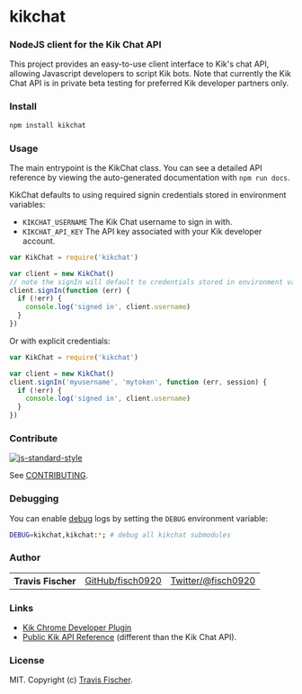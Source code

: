# kikchat

### NodeJS client for the Kik Chat API

This project provides an easy-to-use client interface to Kik's chat API, allowing Javascript developers to script Kik bots. Note that currently the Kik Chat API is in private beta testing for preferred Kik developer partners only.

### Install

```bash
npm install kikchat
```

### Usage

The main entrypoint is the KikChat class. You can see a detailed API reference by viewing the auto-generated documentation with `npm run docs`.

KikChat defaults to using required signin credentials stored in environment variables:

- `KIKCHAT_USERNAME` The Kik Chat username to sign in with.
- `KIKCHAT_API_KEY`  The API key associated with your Kik developer account.

```javascript
var KikChat = require('kikchat')

var client = new KikChat()
// note the signIn will default to credentials stored in environment variables
client.signIn(function (err) {
  if (!err) {
    console.log('signed in', client.username)
  }
})
```

Or with explicit credentials:

```javascript
var KikChat = require('kikchat')

var client = new KikChat()
client.signIn('myusername', 'mytoken', function (err, session) {
  if (!err) {
    console.log('signed in', client.username)
  }
})
```

### Contribute

[![js-standard-style](https://cdn.rawgit.com/feross/standard/master/badge.svg)](https://github.com/feross/standard)

See [CONTRIBUTING](https://github.com/SnapsApp/kikchat/blob/master/CONTRIBUTING.md).

### Debugging

You can enable [debug](https://www.npmjs.com/package/debug) logs by setting the `DEBUG` environment variable:

```bash
DEBUG=kikchat,kikchat:*; # debug all kikchat submodules
```

### Author

<table><tbody>
<tr><th align="left">Travis Fischer</th><td><a href="https://github.com/fisch0920">GitHub/fisch0920</a></td><td><a href="http://twitter.com/fisch0920">Twitter/@fisch0920</a></td></tr>
</tbody></table>

### Links

- [Kik Chrome Developer Plugin](https://chrome.google.com/webstore/detail/kik-developer-tools/occbnccdhakfaomkhhdkmmknjbghmllm)
- [Public Kik API Reference](http://dev.kik.com/docs) (different than the Kik Chat API).

### License

MIT. Copyright (c) [Travis Fischer](https://makesnaps.com).
